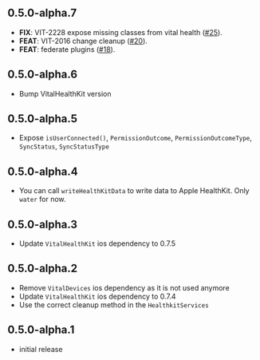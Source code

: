 ## 0.5.0-alpha.7

 - **FIX**: VIT-2228 expose missing classes from vital health ([#25](https://github.com/tryVital/vital-flutter/issues/25)).
 - **FEAT**: VIT-2016 change cleanup ([#20](https://github.com/tryVital/vital-flutter/issues/20)).
 - **FEAT**: federate plugins ([#18](https://github.com/tryVital/vital-flutter/issues/18)).

## 0.5.0-alpha.6

- Bump VitalHealthKit version

## 0.5.0-alpha.5

- Expose `isUserConnected()`, `PermissionOutcome`, `PermissionOutcomeType`, `SyncStatus`, `SyncStatusType`

## 0.5.0-alpha.4

- You can call `writeHealthKitData` to write data to Apple HealthKit. Only `water` for now.

## 0.5.0-alpha.3

- Update `VitalHealthKit` ios dependency to 0.7.5

## 0.5.0-alpha.2

- Remove `VitalDevices` ios dependency as it is not used anymore
- Update `VitalHealthKit` ios dependency to 0.7.4
- Use the correct cleanup method in the `HealthkitServices`

## 0.5.0-alpha.1

- initial release
